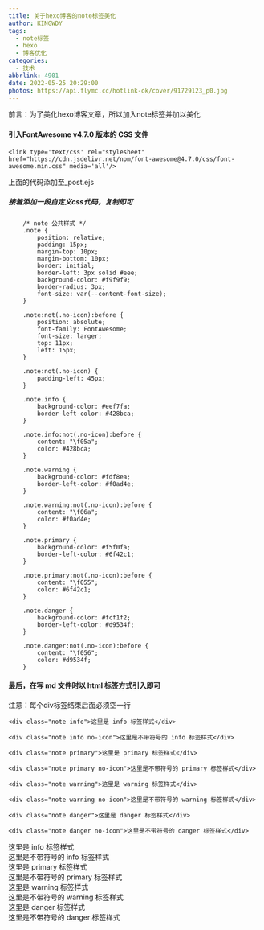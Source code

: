 ```yaml
---
title: 关于hexo博客的note标签美化
author: KINGWDY
tags:
  - note标签
  - hexo
  - 博客优化
categories:
  - 技术
abbrlink: 4901
date: 2022-05-25 20:29:00
photos: https://api.flymc.cc/hotlink-ok/cover/91729123_p0.jpg
---
```

<div class="note info">前言：为了美化hexo博客文章，所以加入note标签并加以美化</div>

#### 引入FontAwesome v4.7.0 版本的 CSS 文件

```
<link type='text/css' rel="stylesheet" href="https://cdn.jsdelivr.net/npm/font-awesome@4.7.0/css/font-awesome.min.css" media='all'/>
```

<div class="note danger">上面的代码添加至_post.ejs</div>

##### 接着添加一段自定义css代码，复制即可

```
    /* note 公共样式 */
    .note {
        position: relative;
        padding: 15px;
        margin-top: 10px;
        margin-bottom: 10px;
        border: initial;
        border-left: 3px solid #eee;
        background-color: #f9f9f9;
        border-radius: 3px;
        font-size: var(--content-font-size);
    }

    .note:not(.no-icon):before {
        position: absolute;
        font-family: FontAwesome;
        font-size: larger;
        top: 11px;
        left: 15px;
    }

    .note:not(.no-icon) {
        padding-left: 45px;
    }

    .note.info {
        background-color: #eef7fa;
        border-left-color: #428bca;
    }

    .note.info:not(.no-icon):before {
        content: "\f05a";
        color: #428bca;
    }

    .note.warning {
        background-color: #fdf8ea;
        border-left-color: #f0ad4e;
    }

    .note.warning:not(.no-icon):before {
        content: "\f06a";
        color: #f0ad4e;
    }

    .note.primary {
        background-color: #f5f0fa;
        border-left-color: #6f42c1;
    }

    .note.primary:not(.no-icon):before {
        content: "\f055";
        color: #6f42c1;
    }

    .note.danger {
        background-color: #fcf1f2;
        border-left-color: #d9534f;
    }

    .note.danger:not(.no-icon):before {
        content: "\f056";
        color: #d9534f;
    }
```

#### 最后，在写 md 文件时以 html 标签方式引入即可

注意：每个div标签结束后面必须空一行
```
<div class="note info">这里是 info 标签样式</div>

<div class="note info no-icon">这里是不带符号的 info 标签样式</div>

<div class="note primary">这里是 primary 标签样式</div>

<div class="note primary no-icon">这里是不带符号的 primary 标签样式</div>

<div class="note warning">这里是 warning 标签样式</div>

<div class="note warning no-icon">这里是不带符号的 warning 标签样式</div>

<div class="note danger">这里是 danger 标签样式</div>

<div class="note danger no-icon">这里是不带符号的 danger 标签样式</div>
```
<div class="note info">这里是 info 标签样式</div>

<div class="note info no-icon">这里是不带符号的 info 标签样式</div>

<div class="note primary">这里是 primary 标签样式</div>

<div class="note primary no-icon">这里是不带符号的 primary 标签样式</div>

<div class="note warning">这里是 warning 标签样式</div>

<div class="note warning no-icon">这里是不带符号的 warning 标签样式</div>

<div class="note danger">这里是 danger 标签样式</div>

<div class="note danger no-icon">这里是不带符号的 danger 标签样式</div>